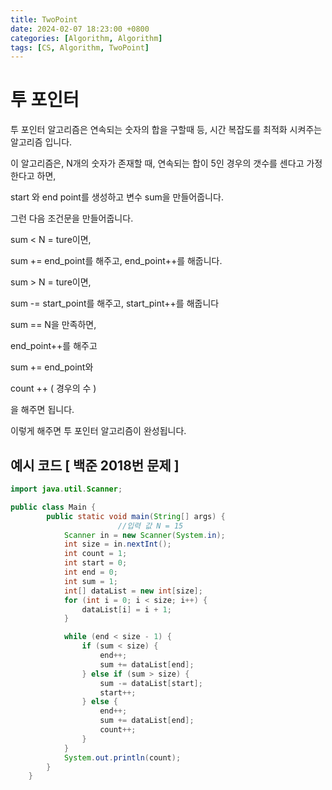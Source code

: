 ```yaml
---
title: TwoPoint
date: 2024-02-07 18:23:00 +0800
categories: [Algorithm, Algorithm]
tags: [CS, Algorithm, TwoPoint]
---
```

# 투 포인터
투 포인터 알고리즘은 연속되는 숫자의 합을 구할때 등, 시간 복잡도를 최적화 시켜주는 알고리즘 입니다.

이 알고리즘은, N개의 숫자가 존재할 때, 연속되는 합이 5인 경우의 갯수를 센다고 가정한다고 하면, 

start 와 end point를 생성하고 변수 sum을 만들어줍니다.

그런 다음 조건문을 만들어줍니다.

sum < N = ture이면,

sum += end_point를 해주고, end_point++를 해줍니다.

sum > N = ture이면,

sum -= start_point를 해주고, start_pint++를 해줍니다

sum == N을 만족하면,

end_point++를 해주고

sum += end_point와

count ++ ( 경우의 수 )

을 해주면 됩니다.

이렇게 해주면 투 포인터 알고리즘이 완성됩니다.

## 예시 코드 [ 백준 2018번 문제 ]
```java
import java.util.Scanner;

public class Main {
        public static void main(String[] args) {
						//입력 값 N = 15
            Scanner in = new Scanner(System.in);
            int size = in.nextInt();
            int count = 1;
            int start = 0;
            int end = 0;
            int sum = 1;
            int[] dataList = new int[size];
            for (int i = 0; i < size; i++) {
                dataList[i] = i + 1;
            }

            while (end < size - 1) {
                if (sum < size) {
                    end++;
                    sum += dataList[end];
                } else if (sum > size) {
                    sum -= dataList[start];
                    start++;
                } else {
                    end++;
                    sum += dataList[end];
                    count++;
                }
            }
            System.out.println(count);
        }
    }
```